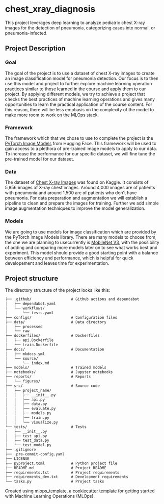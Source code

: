 # chest_xray_diagnosis

This project leverages deep learning to analyze pediatric chest X-ray images for the detection of pneumonia, categorizing cases into normal, or pneumonia-infected.


## Project Description

### Goal

The goal of the project is to use a dataset of chest X-ray images to create an image classification model for pneumonia detection. Our focus is to then use this model and project to further explore machine learning operation practices similar to those learned in the course and apply them to our project. By applying different models, we try to achieve a project that checks the best practices of machine learning operations and gives many opportunities to learn the practical application of the course content. For this reason, there will be less emphasis on the complexity of the model to make more room to work on the MLOps stack.

### Framework

The framework which that we chose to use to complete the project is the [PyTorch Image Models](https://github.com/rwightman/pytorch-image-models) from Hugging Face. This framework will be used to gain access to a plethora of pre-trained image models to apply to our data. To increase the performance for our specific dataset, we will fine tune the pre-trained model for our dataset. 


### Data

The dataset of [Chest X-ray Images](https://www.kaggle.com/datasets/tolgadincer/labeled-chest-xray-images) was found on Kaggle. It consists of 5,856 images of X-ray chest images. Around 4,000 images are of patients with pneumonia and around 1,500 are of patients who don't have pneumonia. For data preparation and augmentation we will establish a pipeline to clean and prepare the images for training. Further we add simple image augmentation techniques to improve the model generalization.


### Models
We are going to use models for image classification which are provided by the PyTorch Image Models library. There are many models to choose from, the one we are planning to usecurrently is [MobileNet V3](https://huggingface.co/timm/mobilenetv3_small_050.lamb_in1k), with the possibility of adding and comparing more models later on to see what works best and experiment. This model should provide a good starting point with a balance between efficiency and performance, which is helpful for quick developement and leaves time for experimentation.


## Project structure

The directory structure of the project looks like this:
```txt
├── .github/                  # Github actions and dependabot
│   ├── dependabot.yaml
│   └── workflows/
│       └── tests.yaml
├── configs/                  # Configuration files
├── data/                     # Data directory
│   ├── processed
│   └── raw
├── dockerfiles/              # Dockerfiles
│   ├── api.Dockerfile
│   └── train.Dockerfile
├── docs/                     # Documentation
│   ├── mkdocs.yml
│   └── source/
│       └── index.md
├── models/                   # Trained models
├── notebooks/                # Jupyter notebooks
├── reports/                  # Reports
│   └── figures/
├── src/                      # Source code
│   ├── project_name/
│   │   ├── __init__.py
│   │   ├── api.py
│   │   ├── data.py
│   │   ├── evaluate.py
│   │   ├── models.py
│   │   ├── train.py
│   │   └── visualize.py
└── tests/                    # Tests
│   ├── __init__.py
│   ├── test_api.py
│   ├── test_data.py
│   └── test_model.py
├── .gitignore
├── .pre-commit-config.yaml
├── LICENSE
├── pyproject.toml            # Python project file
├── README.md                 # Project README
├── requirements.txt          # Project requirements
├── requirements_dev.txt      # Development requirements
└── tasks.py                  # Project tasks
```


Created using [mlops_template](https://github.com/SkafteNicki/mlops_template),
a [cookiecutter template](https://github.com/cookiecutter/cookiecutter) for getting
started with Machine Learning Operations (MLOps).
